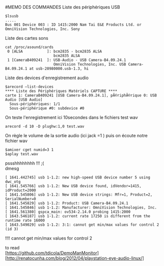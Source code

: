 #MEMO DES COMMANDES
Liste des périphériques USB   
```
$lsusb
.....
Bus 001 Device 003 : ID 1415:2000 Nam Tai E&E Products Ltd. or OmniVision Technologies, Inc. Sony 
```

Liste des cartes sons  
```
cat /proc/asound/cards   
 0 [ALSA           ]: bcm2835 - bcm2835 ALSA   
                      bcm2835 ALSA   
 1 [CameraB409241  ]: USB-Audio - USB Camera-B4.09.24.1   
                      OmniVision Technologies, Inc. USB Camera-B4.09.24.1 at usb-20980000.usb-1.3, hi   
```

Liste des devices d'enregistrement audio  
```
$arecord —list-devices
**** Liste des Périphériques Matériels CAPTURE ****
carte 1: CameraB409241 [USB Camera-B4.09.24.1], pÃ©riphÃ©rique 0: USB Audio [USB Audio]
  Sous-périphériques: 1/1
  Sous-périphérique #0: subdevice #0
```


On teste l'enregistrement ici 10secondes dans le fichiers test wav  
```
arecord -d 10 -D plughw:1,0 test.wav
```  
On règle le volume de la sortie audio (ici jack =1 ) puis on écoute notre fichier wav
```
$amixer cget numid=3 1
$aplay test.wav
```
pssshhhhhhhh !!! ;(  
dmesg  
```
[ 1641.442745] usb 1-1.2: new high-speed USB device number 5 using dwc_otg
[ 1641.545766] usb 1-1.2: New USB device found, idVendor=1415, idProduct=2000
[ 1641.545806] usb 1-1.2: New USB device strings: Mfr=1, Product=2, SerialNumber=0
[ 1641.545829] usb 1-1.2: Product: USB Camera-B4.09.24.1
[ 1641.545846] usb 1-1.2: Manufacturer: OmniVision Technologies, Inc.
[ 1641.561380] gspca_main: ov534-2.14.0 probing 1415:2000
[ 1643.546187] usb 1-1.2: current rate 17250 is different from the runtime rate 16000
[ 1643.549029] usb 1-1.2: 3:1: cannot get min/max values for control 2 (id 3)
```
!!!! cannot get min/max values for control 2   

to read  
[https://github.com/tdicola/DemoManMonitor]  
[http://renatocunha.com/blog/2012/04/playstation-eye-audio-linux/]  



